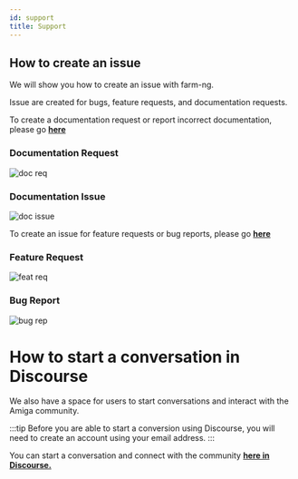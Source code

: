 ```yaml
---
id: support
title: Support
---
```


## How to create an issue

We will show you how to create an issue with farm-ng.

Issue are created for bugs, feature requests, and documentation requests.

To create a documentation request or report incorrect documentation, please go [**here**](https://github.com/farm-ng/amiga-dev-kit/issues/new/choose)

### Documentation Request

![doc req](https://user-images.githubusercontent.com/64480560/209391577-688b70ea-edae-4780-8c52-d5aa5c6854ff.gif)

### Documentation Issue

![doc issue](https://user-images.githubusercontent.com/64480560/209391689-090f4ce7-fad2-4359-ac71-c0efb36dc0e6.gif)

To create an issue for feature requests or bug reports, please go [**here**](https://github.com/farm-ng/farm-ng-amiga/issues/new/choose)

### Feature Request

![feat req](https://user-images.githubusercontent.com/64480560/209391730-520c5386-b8d1-4931-976c-a2f868c09292.gif)

### Bug Report

![bug rep](https://user-images.githubusercontent.com/64480560/209391722-f1bd0228-0711-4914-b999-5e4a833fe4db.gif)

# How to start a conversation in Discourse

We also have a space for users to start conversations and
interact with the Amiga community.

:::tip
Before you are able to start a conversion using Discourse, you
will need to create an account using your email address.
:::

You can start a conversation and connect with the community
[**here in Discourse.**](https://discourse.farm-ng.com/)
